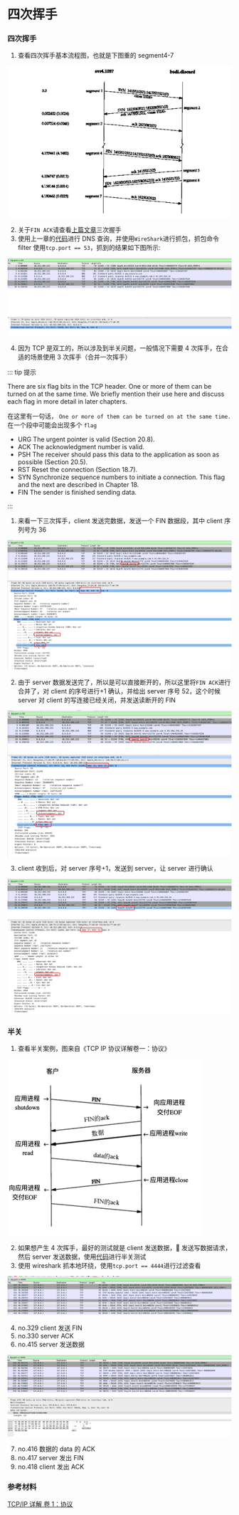 # 四次挥手

### 四次挥手

1. 查看四次挥手基本流程图，也就是下图重的 segment4-7

![An image](./image/three-hand.png)

2. 关于`FIN ACK`请查看[上篇文章](./tree-shake-hands.md)三次握手
3. 使用上一章的[代码](https://github.com/sona0402/netty/blob/master/src/main/java/channelhandlers/TcpDnsClient.java)进行 DNS 查询，并使用`WireShark`进行抓包，抓包命令 filter 使用`tcp.port == 53`，抓到的结果如下图所示:

![An image](./image/four-1.jpg)

4. 因为 TCP 是双工的，所以涉及到半关问题，一般情况下需要 4 次挥手，在合适的场景使用 3 次挥手（合并一次挥手）

::: tip 提示

There are six flag bits in the TCP header. One or more of them can be turned on at the same time. We briefly mention their use here and discuss each flag in more detail in later chapters.

在这里有一句话， `One or more of them can be turned on at the same time.` 在一个段中可能会出现多个 `flag`

* URG The urgent pointer is valid (Section 20.8).
* ACK The acknowledgment number is valid.
* PSH The receiver should pass this data to the application as soon as possible (Section 20.5).
* RST Reset the connection (Section 18.7).
* SYN Synchronize sequence numbers to initiate a connection. This flag and the next are described in Chapter 18.
* FIN The sender is finished sending data.

:::

1. 来看一下三次挥手，client 发送完数据，发送一个 FIN 数据段，其中 client 序列号为 36

![An image](./image/four-3.jpg)

2. 由于 server 数据发送完了，所以是可以直接断开的，所以这里将`FIN ACK`进行合并了，对 client 的序号进行+1 确认，并给出 server 序号 52，这个时候 server 对 client 的写连接已经关闭，并发送读断开的 FIN

![An image](./image/four-4.jpg)

3. client 收到后，对 server 序号+1，发送到 server，让 server 进行确认

![An image](./image/four-5.jpg)

### 半关

1. 查看半关案例，图来自《TCP IP 协议详解卷一：协议》

![An image](./image/half-close.jpg)

2. 如果想产生 4 次挥手，最好的测试就是 client 发送数据， 发送写数据请求，然后 server 发送数据，使用[代码](https://github.com/sona0402/netty/tree/master/src/main/java/tcp)进行半关测试
3. 使用 wireshark 抓本地环绕，使用`tcp.port == 4444`进行过滤查看

![An image](./image/four-2-1.jpg)

4. no.329 client 发送 FIN
5. no.330 server ACK
6. no.415 server 发送数据

![An image](./image/415.jpg)

7. no.416 数据的 data 的 ACK
8. no.417 server 发出 FIN
9. no.418 client 发出 ACK

### 参考材料

[TCP/IP 详解 卷 1：协议](https://book.douban.com/subject/1088054/)</br>
